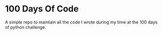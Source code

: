 # 100 Days Of Code
A simple repo to maintain all the code I wrote during my time at the 100 days of python challenge.
